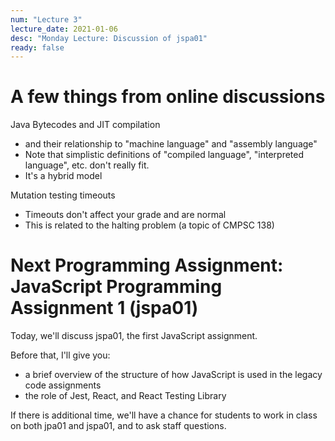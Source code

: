 ```yaml
---
num: "Lecture 3"
lecture_date: 2021-01-06
desc: "Monday Lecture: Discussion of jspa01"
ready: false
---
```


# A few things from online discussions

Java Bytecodes and JIT compilation
* and their relationship to "machine language" and "assembly language"
* Note that simplistic definitions of "compiled language", "interpreted language", etc. don't really fit.
* It's a hybrid model

Mutation testing timeouts
* Timeouts don't affect your grade and are normal
* This is related to the halting problem (a topic of CMPSC 138)

# Next Programming Assignment: JavaScript Programming Assignment 1 (jspa01)

Today, we'll discuss jspa01, the first JavaScript assignment.

Before that, I'll give you:

* a brief overview of the structure of how JavaScript is used in the legacy code assignments
* the role of Jest, React, and React Testing Library

If there is additional time, we'll have a chance for students to work in class on both jpa01 and jspa01, and to ask staff questions.

